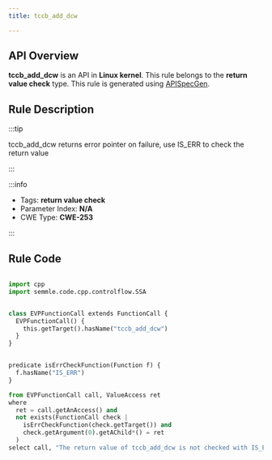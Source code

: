 ```yaml
---
title: tccb_add_dcw

---
```



## API Overview
**tccb_add_dcw** is an API in **Linux kernel**. This rule belongs to the **return value check** type. This rule is generated using [APISpecGen](../../tools/APISpecGen).
## Rule Description

:::tip

tccb_add_dcw returns error pointer on failure, use IS_ERR to check the return value

:::

:::info

- Tags: **return value check**
- Parameter Index: **N/A**
- CWE Type: **CWE-253**

:::

## Rule Code
```python

import cpp
import semmle.code.cpp.controlflow.SSA


class EVPFunctionCall extends FunctionCall {
  EVPFunctionCall() {
    this.getTarget().hasName("tccb_add_dcw")
  }
}


predicate isErrCheckFunction(Function f) {
  f.hasName("IS_ERR") 
}

from EVPFunctionCall call, ValueAccess ret
where
  ret = call.getAnAccess() and
  not exists(FunctionCall check |
    isErrCheckFunction(check.getTarget()) and
    check.getArgument(0).getAChild*() = ret
  )
select call, "The return value of tccb_add_dcw is not checked with IS_ERR."
    
```